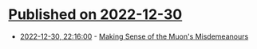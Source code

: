 # [Published on 2022-12-30](index.md)

* [2022-12-30, 22:16:00](https://soylentnews.org/article.pl?sid=22/12/29/157238&from=rss) - [Making Sense of the Muon's Misdemeanours](https://soylentnews.org/article.pl?sid=22/12/29/157238&from=rss)
